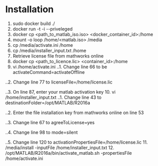 # Installation

1. sudo docker build ./
2. docker run -t -i --priveleged <container id>
3. docker cp <path_to_matlab_iso.iso> <docker_container_id>:/home
4. mount -o loop /home/<matlab.iso> /media
5. cp /media/activate.ini /home
6. cp /media/installer_input.txt /home
7. Retrieve license file from mathworks online
8. docker cp <path_to_licence.lic> <container_id>:/home
9. vi /home/activate.ini
..1. Change line 66 to be activateCommand=activateOffline

..2. Change line 77 to licenseFile=/home/license.lic

..3. On line 87, enter your matlab activation key
10. vi /home/installer_input.txt
..1. Change line 43 to destinationFolder=/opt/MATLAB/R2016a

..2. Enter the file installation key from mathworks online on line 53

..3. Change line 67 to agreeToLicense=yes

..4. Change line 98 to mode=silent

..5. Change line 120 to activationPropertiesFile=/home/license.lic
11. /media/install -inputFile /home/installer_input.txt
12. /opt/MATLAB/R2016a/bin/activate_matlab.sh -propertiesFile /home/activate.ini
